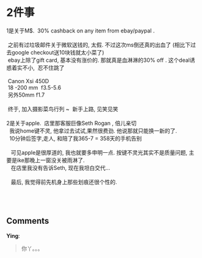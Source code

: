 # 2件事

<div id="msgcns!9884D0A402622CB2!4317" class="bvMsg"> 1是关于M$.  30% cashback on any item from ebay/paypal .<br /><br /> 之前有过垃圾邮件关于微软送钱的, 太假. 不过这次ms倒还真的出血了 (相比下过去google checkout送10块钱就太小菜了)<br /> ebay上除了gift card, 基本没有涨价的. 那就真是血淋淋的30% off . 这个deal诱惑着实不小,  忍不住跳了<br /><br /> Canon Xsi 450D<br /> 18 -200 mm  f3.5-5.6  <br /> 另外50mm f1.7<br /><br /> 终于, 加入摄影菜鸟行列 ~  新手上路, 见笑见笑<br /><br />2是关于apple.  店里那客服巨像Seth Rogan , 倍儿亲切<br />  我说home键不灵, 他拿过去试试,果然很费劲. 他说那就只能换一新的了. <br />  10分钟后签字,走人, 和陪了我365-7 = 358天的手机告别<br />  <br />   可见apple是很厚道的, 我也就要多申明一点. 按键不灵光其实不是质量问题, 主要是ike那晚上一窗没关被雨淋了.<br />   在店里我没有告诉Seth, 现在我坦白交代...<br /><br />   最后, 我觉得前先机身上那些划痕还很个性的.<br />   <br /><br /><br /></div>

## Comments

**Ying**:
> 你丫。。。

